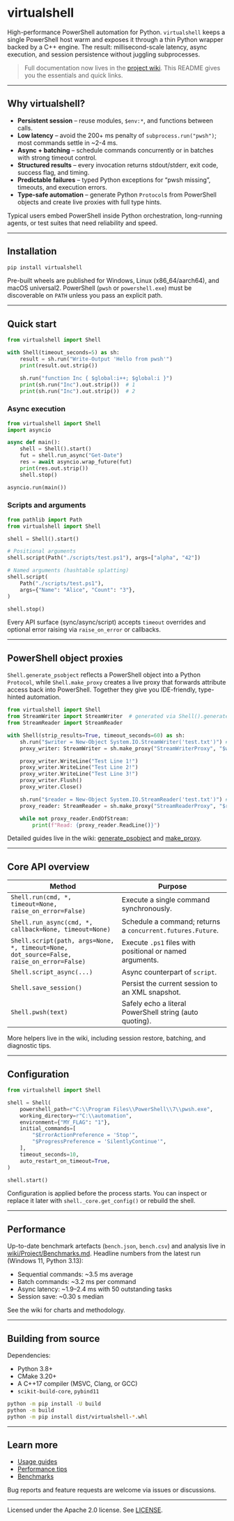 # virtualshell

High-performance PowerShell automation for Python. `virtualshell` keeps a single PowerShell host warm and exposes it through a thin Python wrapper backed by a C++ engine. The result: millisecond-scale latency, async execution, and session persistence without juggling subprocesses.

> Full documentation now lives in the [project wiki](https://github.com/Chamoswor/virtualshell/wiki). This README gives you the essentials and quick links.

---

## Why virtualshell?

- **Persistent session** – reuse modules, `$env:*`, and functions between calls.
- **Low latency** – avoid the 200+ ms penalty of `subprocess.run("pwsh")`; most commands settle in ~2-4 ms.
- **Async + batching** – schedule commands concurrently or in batches with strong timeout control.
- **Structured results** – every invocation returns stdout/stderr, exit code, success flag, and timing.
- **Predictable failures** – typed Python exceptions for “pwsh missing”, timeouts, and execution errors.
- **Type-safe automation** – generate Python `Protocol`s from PowerShell objects and create live proxies with full type hints.

Typical users embed PowerShell inside Python orchestration, long-running agents, or test suites that need reliability and speed.

---

## Installation

```bash
pip install virtualshell
```

Pre-built wheels are published for Windows, Linux (x86_64/aarch64), and macOS universal2. PowerShell (`pwsh` or `powershell.exe`) must be discoverable on `PATH` unless you pass an explicit path.

---

## Quick start

```python
from virtualshell import Shell

with Shell(timeout_seconds=5) as sh:
    result = sh.run("Write-Output 'Hello from pwsh'")
    print(result.out.strip())

    sh.run("function Inc { $global:i++; $global:i }")
    print(sh.run("Inc").out.strip())  # 1
    print(sh.run("Inc").out.strip())  # 2
```

### Async execution

```python
from virtualshell import Shell
import asyncio

async def main():
    shell = Shell().start()
    fut = shell.run_async("Get-Date")
    res = await asyncio.wrap_future(fut)
    print(res.out.strip())
    shell.stop()

asyncio.run(main())
```


### Scripts and arguments

```python
from pathlib import Path
from virtualshell import Shell

shell = Shell().start()

# Positional arguments
shell.script(Path("./scripts/test.ps1"), args=["alpha", "42"])

# Named arguments (hashtable splatting)
shell.script(
    Path("./scripts/test.ps1"),
    args={"Name": "Alice", "Count": "3"},
)

shell.stop()
```

Every API surface (sync/async/script) accepts `timeout` overrides and optional error raising via `raise_on_error` or callbacks.

---

## PowerShell object proxies

`Shell.generate_psobject` reflects a PowerShell object into a Python `Protocol`, while `Shell.make_proxy` creates a live proxy that forwards attribute access back into PowerShell. Together they give you IDE-friendly, type-hinted automation.

```python
from virtualshell import Shell
from StreamWriter import StreamWriter  # generated via Shell().generate_psobject
from StreamReader import StreamReader

with Shell(strip_results=True, timeout_seconds=60) as sh:
    sh.run("$writer = New-Object System.IO.StreamWriter('test.txt')") # create the object in PS
    proxy_writer: StreamWriter = sh.make_proxy("StreamWriterProxy", "$writer") # type-hinted proxy (StreamWriter made via generate_psobject)

    proxy_writer.WriteLine("Test Line 1!")
    proxy_writer.WriteLine("Test Line 2!")
    proxy_writer.WriteLine("Test Line 3!")
    proxy_writer.Flush()
    proxy_writer.Close()

    sh.run("$reader = New-Object System.IO.StreamReader('test.txt')") # create the object in PS
    proxy_reader: StreamReader = sh.make_proxy("StreamReaderProxy", "$reader")

    while not proxy_reader.EndOfStream:
        print(f"Read: {proxy_reader.ReadLine()}")
```

Detailed guides live in the wiki: [generate_psobject](wiki/Usage/generate_psobject.md) and [make_proxy](wiki/Usage/make_proxy.md).

---

## Core API overview

| Method | Purpose |
| --- | --- |
| `Shell.run(cmd, *, timeout=None, raise_on_error=False)` | Execute a single command synchronously. |
| `Shell.run_async(cmd, *, callback=None, timeout=None)` | Schedule a command; returns a `concurrent.futures.Future`. |
| `Shell.script(path, args=None, *, timeout=None, dot_source=False, raise_on_error=False)` | Execute `.ps1` files with positional or named arguments. |
| `Shell.script_async(...)` | Async counterpart of `script`. |
| `Shell.save_session()` | Persist the current session to an XML snapshot. |
| `Shell.pwsh(text)` | Safely echo a literal PowerShell string (auto quoting). |

More helpers live in the wiki, including session restore, batching, and diagnostic tips.

---

## Configuration

```python
from virtualshell import Shell

shell = Shell(
    powershell_path=r"C:\\Program Files\\PowerShell\\7\\pwsh.exe",
    working_directory=r"C:\\automation",
    environment={"MY_FLAG": "1"},
    initial_commands=[
        "$ErrorActionPreference = 'Stop'",
        "$ProgressPreference = 'SilentlyContinue'",
    ],
    timeout_seconds=10,
    auto_restart_on_timeout=True,
)

shell.start()
```

Configuration is applied before the process starts. You can inspect or replace it later with `shell._core.get_config()` or rebuild the shell.

---

## Performance

Up-to-date benchmark artefacts (`bench.json`, `bench.csv`) and analysis live in [wiki/Project/Benchmarks.md](wiki/Project/Benchmarks.md). Headline numbers from the latest run (Windows 11, Python 3.13):

- Sequential commands: ~3.5 ms average
- Batch commands: ~3.2 ms per command
- Async latency: ~1.9–2.4 ms with 50 outstanding tasks
- Session save: ~0.30 s median

See the wiki for charts and methodology.

---

## Building from source

Dependencies:

- Python 3.8+
- CMake 3.20+
- A C++17 compiler (MSVC, Clang, or GCC)
- `scikit-build-core`, `pybind11`

```bash
python -m pip install -U build
python -m build
python -m pip install dist/virtualshell-*.whl
```

---

## Learn more

- [Usage guides](wiki/Usage)
- [Performance tips](wiki/Usage/Performance%20Tips.md)
- [Benchmarks](wiki/Project/Benchmarks.md)

Bug reports and feature requests are welcome via issues or discussions.

---

Licensed under the Apache 2.0 license. See [LICENSE](LICENSE).
